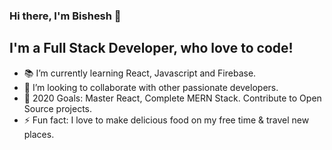 ### Hi there, I'm Bishesh 👋

## I'm a Full Stack Developer, who love to code! 

- 📚 I’m currently learning React, Javascript and Firebase.
- 👯 I’m looking to collaborate with other passionate developers.
- 🥅 2020 Goals: Master React, Complete MERN Stack. Contribute to Open Source projects.
- ⚡ Fun fact: I love to make delicious food on my free time & travel new places.
